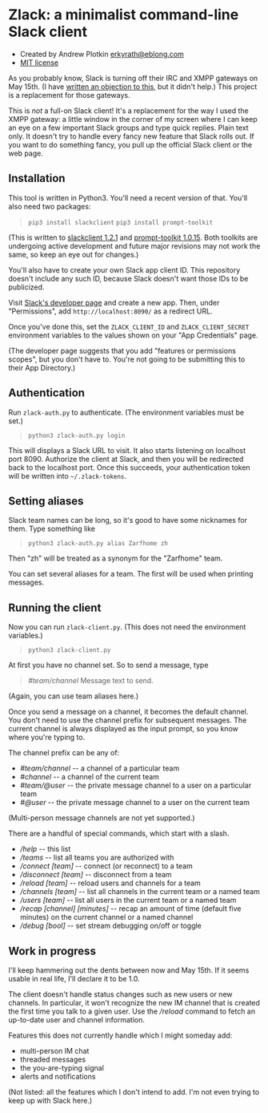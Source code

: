 # Zlack: a minimalist command-line Slack client

- Created by Andrew Plotkin <erkyrath@eblong.com>
- [MIT license][license]

[license]: ./LICENSE
[slackpost]: http://blog.zarfhome.com/2018/03/open-letter-slack-should-not.html

As you probably know, Slack is turning off their IRC and XMPP gateways on May 15th. (I have [written an objection to this][slackpost], but it didn't help.) This project is a replacement for those gateways.

This is *not* a full-on Slack client! It's a replacement for the way I used the XMPP gateway: a little window in the corner of my screen where I can keep an eye on a few important Slack groups and type quick replies. Plain text only. It doesn't try to handle every fancy new feature that Slack rolls out. If you want to do something fancy, you pull up the official Slack client or the web page.

## Installation

This tool is written in Python3. You'll need a recent version of that. You'll also need two packages:

> `pip3 install slackclient`
> `pip3 install prompt-toolkit`

(This is written to [slackclient 1.2.1][slackclient] and [prompt-toolkit 1.0.15][prompt-toolkit]. Both toolkits are undergoing active development and future major revisions may not work the same, so keep an eye out for changes.)

[slackclient]: https://github.com/slackapi/python-slackclient
[prompt-toolkit]: https://github.com/jonathanslenders/python-prompt-toolkit

You'll also have to create your own Slack app client ID. This repository doesn't include any such ID, because Slack doesn't want those IDs to be publicized.

Visit [Slack's developer page][slackapp] and create a new app. Then, under "Permissions", add `http://localhost:8090/` as a redirect URL.

[slackapp]: https://api.slack.com/apps

Once you've done this, set the `ZLACK_CLIENT_ID` and `ZLACK_CLIENT_SECRET` environment variables to the values shown on your "App Credentials" page. 

(The developer page suggests that you add "features or permissions scopes", but you don't have to. You're not going to be submitting this to their App Directory.)

## Authentication

Run `zlack-auth.py` to authenticate. (The environment variables must be set.)

> `python3 zlack-auth.py login`

This will displays a Slack URL to visit. It also starts listening on localhost port 8090. Authorize the client at Slack, and then you will be redirected back to the localhost port. Once this succeeds, your authentication token will be written into `~/.zlack-tokens`.

## Setting aliases

Slack team names can be long, so it's good to have some nicknames for them. Type something like

> `python3 zlack-auth.py alias Zarfhome zh`

Then "zh" will be treated as a synonym for the "Zarfhome" team.

You can set several aliases for a team. The first will be used when printing messages.

## Running the client

Now you can run `zlack-client.py`. (This does not need the environment variables.) 

> `python3 zlack-client.py`

At first you have no channel set. So to send a message, type

> *\#team/channel* Message text to send.

(Again, you can use team aliases here.)

Once you send a message on a channel, it becomes the default channel. You don't need to use the channel prefix for subsequent messages. The current channel is always displayed as the input prompt, so you know where you're typing to.

The channel prefix can be any of:

- *\#team/channel* -- a channel of a particular team
- *\#channel* -- a channel of the current team
- *\#team/@user* -- the private message channel to a user on a particular team
- *\#@user* -- the private message channel to a user on the current team

(Multi-person message channels are not yet supported.)

There are a handful of special commands, which start with a slash.

- */help* -- this list
- */teams* -- list all teams you are authorized with
- */connect [team]* -- connect (or reconnect) to a team
- */disconnect [team]* -- disconnect from a team
- */reload [team]* -- reload users and channels for a team
- */channels [team]* -- list all channels in the current team or a named team
- */users [team]* -- list all users in the current team or a named team
- */recap \[channel] \[minutes]* -- recap an amount of time (default five minutes) on the current channel or a named channel
- */debug [bool]* -- set stream debugging on/off or toggle


## Work in progress

I'll keep hammering out the dents between now and May 15th. If it seems usable in real life, I'll declare it to be 1.0.

The client doesn't handle status changes such as new users or new channels. In particular, it won't recognize the new IM channel that is created the first time you talk to a given user. Use the */reload* command to fetch an up-to-date user and channel information.

Features this does not currently handle which I might someday add:

- multi-person IM chat
- threaded messages
- the you-are-typing signal
- alerts and notifications

(Not listed: all the features which I don't intend to add. I'm not even trying to keep up with Slack here.)
